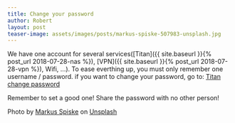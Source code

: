 ```yaml
---
title: Change your password
author: Robert
layout: post
teaser-image: assets/images/posts/markus-spiske-507983-unsplash.jpg
---
```


We have one account for several services([Titan]({{ site.baseurl }}{% post_url 2018-07-28-nas %}), [VPN]({{ site.baseurl }}{% post_url 2018-07-28-vpn %}), Wifi, ...). To ease everthing up, you must only remember one username / password.
if you want to change your password, go to: [Titan change password](https://nas.office.advalyze.it:8443/webman/3rdparty/DirectoryServer/profile.cgi?action=chprofile)

Remember to set a good one! Share the password with no other person! 

Photo by [Markus Spiske](https://unsplash.com/photos/466ENaLuhLY?utm_source=unsplash&utm_medium=referral&utm_content=creditCopyText) on [Unsplash](https://unsplash.com/?utm_source=unsplash&utm_medium=referral&utm_content=creditCopyText)
